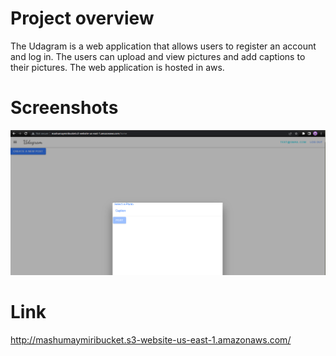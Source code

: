 # Project overview
The Udagram is a web application that allows users to register an account and log in. The users can upload and view pictures and add captions to their pictures. The web application is hosted in aws.
# Screenshots
![Alt text](screenshots/Working%20app.png)

# Link
http://mashumaymiribucket.s3-website-us-east-1.amazonaws.com/